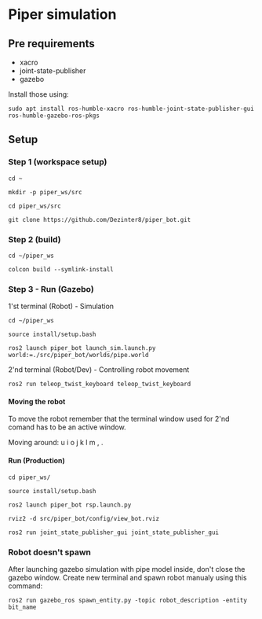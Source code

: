 # Piper simulation

## Pre requirements

- xacro
- joint-state-publisher
- gazebo

Install those using:

```
sudo apt install ros-humble-xacro ros-humble-joint-state-publisher-gui ros-humble-gazebo-ros-pkgs
```

## Setup

### Step 1 (workspace setup)

```
cd ~

mkdir -p piper_ws/src

cd piper_ws/src

git clone https://github.com/Dezinter8/piper_bot.git
```

### Step 2 (build)

```
cd ~/piper_ws

colcon build --symlink-install
```

### Step 3 - Run (Gazebo)

1'st terminal (Robot) - Simulation

```
cd ~/piper_ws

source install/setup.bash

ros2 launch piper_bot launch_sim.launch.py world:=./src/piper_bot/worlds/pipe.world
```

2'nd terminal (Robot/Dev) - Controlling robot movement

```
ros2 run teleop_twist_keyboard teleop_twist_keyboard
```

#### Moving the robot

To move the robot remember that the terminal window used for 2'nd comand has to be an active window.

Moving around:
u i o
j k l
m , .

#### Run (Production)

```
cd piper_ws/

source install/setup.bash

ros2 launch piper_bot rsp.launch.py
```

```
rviz2 -d src/piper_bot/config/view_bot.rviz
```

```
ros2 run joint_state_publisher_gui joint_state_publisher_gui
```

### Robot doesn't spawn

After launching gazebo simulation with pipe model inside, don't close the gazebo window. Create new terminal and spawn robot manualy using this command:

```
ros2 run gazebo_ros spawn_entity.py -topic robot_description -entity bit_name
```

